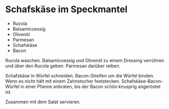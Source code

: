 # Schafskäse im Speckmantel

* Rucola
* Balsamicoessig
* Olivenöl
* Parmesan
* Schafskäse
* Bacon

Rucola waschen. Balsamicoessig und Olivenöl zu einem Dressing verrühren und über den Rucola geben. Parmesan darüber reiben.

Schafskäse in Würfel schneiden. Bacon-Streifen um die Würfel binden. Wenn es nicht hält mit einem Zahnstocher feststecken.
Schafskäse-Bacon-Würfel in einer Pfanne anbraten, bis der Bacon schön knusprig angeröstet ist.

Zusammen mit dem Salat servieren.
